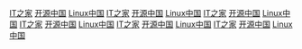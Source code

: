 [IT之家](https://www.ithome.com/) [开源中国](https://www.oschina.net/) [Linux中国](https://linux.cn/) [IT之家](https://www.ithome.com/) [开源中国](https://www.oschina.net/) [Linux中国](https://linux.cn/) [IT之家](https://www.ithome.com/) [开源中国](https://www.oschina.net/) [Linux中国](https://linux.cn/) [IT之家](https://www.ithome.com/) [开源中国](https://www.oschina.net/) [Linux中国](https://linux.cn/) [IT之家](https://www.ithome.com/) [开源中国](https://www.oschina.net/) [Linux中国](https://linux.cn/) [IT之家](https://www.ithome.com/) [开源中国](https://www.oschina.net/) [Linux中国](https://linux.cn/)